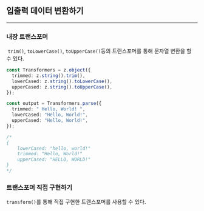 ## 입출력 데이터 변환하기
---

### 내장 트랜스포머
 `trim()`, `toLowerCase()`, `toUpperCase()`등의 트랜스포머를 통해 문자열 변환을 할 수 있다.
 
```ts
const Transformers = z.object({
  trimmed: z.string().trim(),
  lowerCased: z.string().toLowerCase(),
  upperCased: z.string().toUpperCase(),
});

const output = Transformers.parse({
  trimmed: " Hello, World! ",
  lowerCased: "Hello, World!",
  upperCased: "Hello, World!",
});

/* 
{
	lowerCased: "hello, world!"
	trimmed: "Hello, World!"
	upperCased: "HELLO, WORLD!"
}
*/
```

### 트랜스포머 직접 구현하기
`transform()`를 통해 직접 구현한 트랜스포머를 사용할 수 있다.
